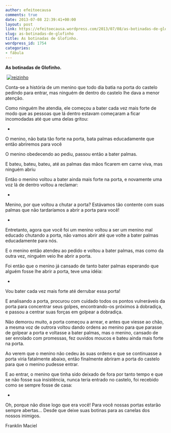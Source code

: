 ```yaml
---
author: efeitoecausa
comments: true
date: 2013-07-08 22:39:41+00:00
layout: post
link: https://efeitoecausa.wordpress.com/2013/07/08/as-botinadas-de-glofinho/
slug: as-botinadas-de-glofinho
title: As botinadas de Glofinho.
wordpress_id: 1754
categories:
- fábula
---
```


**As botinadas de Glofinho.**




 [![reizinho](http://efeitoecausa.files.wordpress.com/2013/07/reizinho.jpg)](http://efeitoecausa.files.wordpress.com/2013/07/reizinho.jpg)




Conta-se a história de um menino que todo dia batia na porta do castelo pedindo para entrar, mas ninguém de dentro do castelo lhe dava a menor atenção.




Como ninguém lhe atendia, ele começou a bater cada vez mais forte de modo que as pessoas que lá dentro estavam começaram a ficar incomodadas até que uma delas gritou:






	
  * 


O menino, não bata tão forte na porta, bata palmas educadamente que então abriremos para você




O menino obedecendo ao pediu, passou então a bater palmas.




E bateu, bateu, bateu, até as palmas das mãos ficarem em carne viva, mas ninguém abriu




Então o menino voltou a bater ainda mais forte na porta, e novamente uma voz lá de dentro voltou a reclamar:




	
  * 


Menino, por que voltou a chutar a porta? Estávamos tão contente com suas palmas que não tardaríamos a abrir a porta para você!




	
  * 


Entretanto, agora que você foi um menino voltou a ser um menino mal educado chutando a porta, não vamos abrir até que volte a bater palmas educadamente para nós.




E o menino então atendeu ao pedido e voltou a bater palmas, mas como da outra vez, ninguém veio lhe abrir a porta.




Foi então que o menino já cansado de tanto bater palmas esperando que alguém fosse lhe abrir a porta, teve uma idéia:




	
  * 


Vou bater cada vez mais forte até derrubar essa porta! 




E analisando a porta, procurou com cuidado todos os pontos vulneráveis da porta para concentrar seus golpes, encontrando-os próximos à dobradiça, e passou a centrar suas forças em golpear a dobradiça.




Não demorou muito, a porta começou a arrear, e antes que viesse ao chão, a mesma voz de outrora voltou dando ordens ao menino para que parasse de golpear a porta e voltasse a bater palmas, mas o menino, cansado de ser enrolado com promessas, fez ouvidos moucos e bateu ainda mais forte na porta.




Ao verem que o menino não cedeu às suas ordens e que se continuasse a porta viria fatalmente abaixo, então finalmente abriram a porta do castelo para que o menino pudesse entrar.




E ao entrar, o menino que tinha sido deixado de fora por tanto tempo e que se não fosse sua insistência, nunca teria entrado no castelo, foi recebido como se sempre fosse de casa:




	
  * 


Oh, porque não disse logo que era você! Para você nossas portas estarão sempre abertas... Desde que deixe suas botinas para as canelas dos nossos inimigos.














Franklin Maciel



